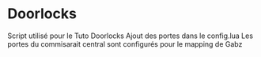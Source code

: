 # Doorlocks
Script utilisé pour le Tuto Doorlocks
Ajout des portes dans le config.lua 
Les portes du commisarait central sont configurés pour le mapping de Gabz
